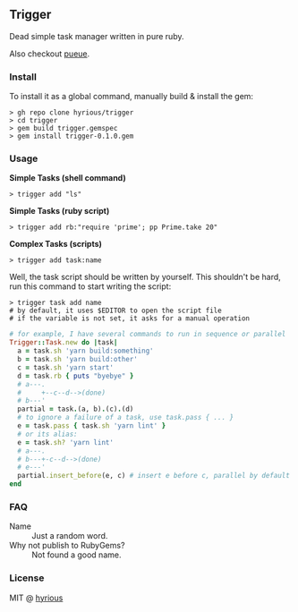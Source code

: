## Trigger

Dead simple task manager written in pure ruby.

Also checkout [pueue](https://github.com/Nukesor/pueue).

### Install

To install it as a global command, manually build & install the gem:

```
> gh repo clone hyrious/trigger
> cd trigger
> gem build trigger.gemspec
> gem install trigger-0.1.0.gem
```

### Usage

**Simple Tasks (shell command)**

```
> trigger add "ls"
```

**Simple Tasks (ruby script)**

```
> trigger add rb:"require 'prime'; pp Prime.take 20"
```

**Complex Tasks (scripts)**

```
> trigger add task:name
```

Well, the task script should be written by yourself.
This shouldn't be hard, run this command to start writing the script:

```
> trigger task add name
# by default, it uses $EDITOR to open the script file
# if the variable is not set, it asks for a manual operation
```

```rb
# for example, I have several commands to run in sequence or parallel
Trigger::Task.new do |task|
  a = task.sh 'yarn build:something'
  b = task.sh 'yarn build:other'
  c = task.sh 'yarn start'
  d = task.rb { puts "byebye" }
  # a---.
  #     +--c--d-->(done)
  # b---'
  partial = task.(a, b).(c).(d)
  # to ignore a failure of a task, use task.pass { ... }
  e = task.pass { task.sh 'yarn lint' }
  # or its alias:
  e = task.sh? 'yarn lint'
  # a---.
  # b---+-c--d-->(done)
  # e---'
  partial.insert_before(e, c) # insert e before c, parallel by default
end
```

### FAQ

<dl>
    <dt>Name</dt>
    <dd>Just a random word.</dd>
    <dt>Why not publish to RubyGems?</dt>
    <dd>Not found a good name.</dd>
</dl>

### License

MIT @ [hyrious](https://github.com/hyrious)
